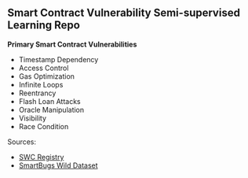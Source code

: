 ## Smart Contract Vulnerability Semi-supervised Learning Repo

<b> Primary Smart Contract Vulnerabilities </b>
  - Timestamp Dependency
  - Access Control
  - Gas Optimization
  - Infinite Loops
  - Reentrancy
  - Flash Loan Attacks
  - Oracle Manipulation
  - Visibility
  - Race Condition
  
Sources: 
- [SWC Registry](https://swcregistry.io)
- [SmartBugs Wild Dataset](https://github.com/smartbugs/smartbugs-wild/tree/master)
